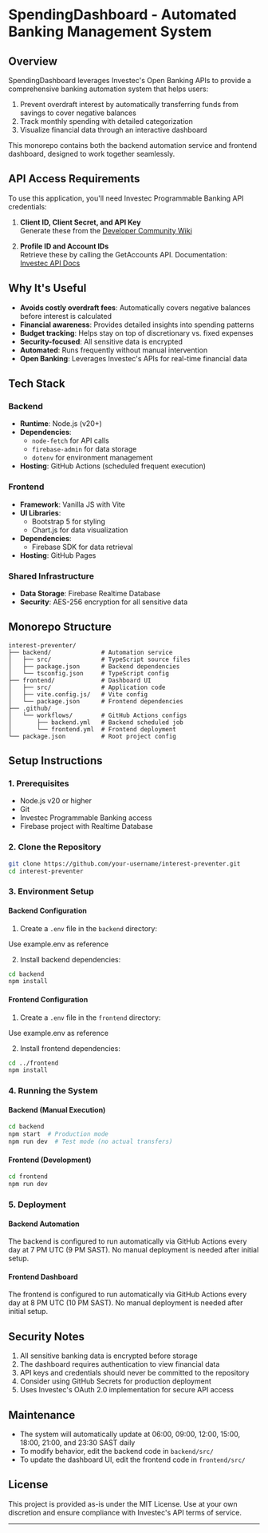# SpendingDashboard - Automated Banking Management System

## Overview

SpendingDashboard leverages Investec's Open Banking APIs to provide a comprehensive banking automation system that helps users:
1. Prevent overdraft interest by automatically transferring funds from savings to cover negative balances
2. Track monthly spending with detailed categorization
3. Visualize financial data through an interactive dashboard

This monorepo contains both the backend automation service and frontend dashboard, designed to work together seamlessly.

## API Access Requirements

To use this application, you'll need Investec Programmable Banking API credentials:

1. **Client ID, Client Secret, and API Key**  
   Generate these from the [Developer Community Wiki](https://investec.gitbook.io/programmable-banking-community-wiki/get-started/api-quick-start-guide/how-to-get-your-api-keys)

2. **Profile ID and Account IDs**  
   Retrieve these by calling the GetAccounts API. Documentation:  
   [Investec API Docs](https://developer.investec.com/za/api-products/documentation/SA_PB_Account_Information#operation/accounts)

## Why It's Useful

- **Avoids costly overdraft fees**: Automatically covers negative balances before interest is calculated
- **Financial awareness**: Provides detailed insights into spending patterns
- **Budget tracking**: Helps stay on top of discretionary vs. fixed expenses
- **Security-focused**: All sensitive data is encrypted
- **Automated**: Runs frequently without manual intervention
- **Open Banking**: Leverages Investec's APIs for real-time financial data

## Tech Stack

### Backend
- **Runtime**: Node.js (v20+)
- **Dependencies**: 
  - `node-fetch` for API calls
  - `firebase-admin` for data storage
  - `dotenv` for environment management
- **Hosting**: GitHub Actions (scheduled frequent execution)

### Frontend
- **Framework**: Vanilla JS with Vite
- **UI Libraries**: 
  - Bootstrap 5 for styling
  - Chart.js for data visualization
- **Dependencies**: 
  - Firebase SDK for data retrieval
- **Hosting**: GitHub Pages

### Shared Infrastructure
- **Data Storage**: Firebase Realtime Database
- **Security**: AES-256 encryption for all sensitive data

## Monorepo Structure

```
interest-preventer/
├── backend/              # Automation service
│   ├── src/              # TypeScript source files
│   ├── package.json      # Backend dependencies
│   └── tsconfig.json     # TypeScript config
├── frontend/             # Dashboard UI
│   ├── src/              # Application code
│   ├── vite.config.js/   # Vite config
│   └── package.json      # Frontend dependencies
├── .github/
│   └── workflows/        # GitHub Actions configs
│       ├── backend.yml   # Backend scheduled job
│       └── frontend.yml  # Frontend deployment
└── package.json          # Root project config
```

## Setup Instructions

### 1. Prerequisites

- Node.js v20 or higher
- Git
- Investec Programmable Banking access
- Firebase project with Realtime Database

### 2. Clone the Repository

```bash
git clone https://github.com/your-username/interest-preventer.git
cd interest-preventer
```

### 3. Environment Setup

#### Backend Configuration

1. Create a `.env` file in the `backend` directory:

Use example.env as reference

2. Install backend dependencies:

```bash
cd backend
npm install
```

#### Frontend Configuration

1. Create a `.env` file in the `frontend` directory:

Use example.env as reference

2. Install frontend dependencies:

```bash
cd ../frontend
npm install
```

### 4. Running the System

#### Backend (Manual Execution)

```bash
cd backend
npm start  # Production mode
npm run dev  # Test mode (no actual transfers)
```

#### Frontend (Development)

```bash
cd frontend
npm run dev
```

### 5. Deployment

#### Backend Automation

The backend is configured to run automatically via GitHub Actions every day at 7 PM UTC (9 PM SAST). No manual deployment is needed after initial setup.

#### Frontend Dashboard

The frontend is configured to run automatically via GitHub Actions every day at 8 PM UTC (10 PM SAST). No manual deployment is needed after initial setup.

## Security Notes

1. All sensitive banking data is encrypted before storage
2. The dashboard requires authentication to view financial data
3. API keys and credentials should never be committed to the repository
4. Consider using GitHub Secrets for production deployment
5. Uses Investec's OAuth 2.0 implementation for secure API access

## Maintenance

- The system will automatically update at 06:00, 09:00, 12:00, 15:00, 18:00, 21:00, and 23:30 SAST daily
- To modify behavior, edit the backend code in `backend/src/`
- To update the dashboard UI, edit the frontend code in `frontend/src/`

## License

This project is provided as-is under the MIT License. Use at your own discretion and ensure compliance with Investec's API terms of service.

---

